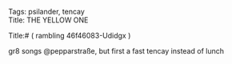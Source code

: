 Tags: psilander, tencay  
Title: THE YELLOW ONE  
  
Title:# ( rambling 46f46083-Udidgx )  
  
gr8 songs @pepparstraße, but first a fast tencay instead of lunch  
